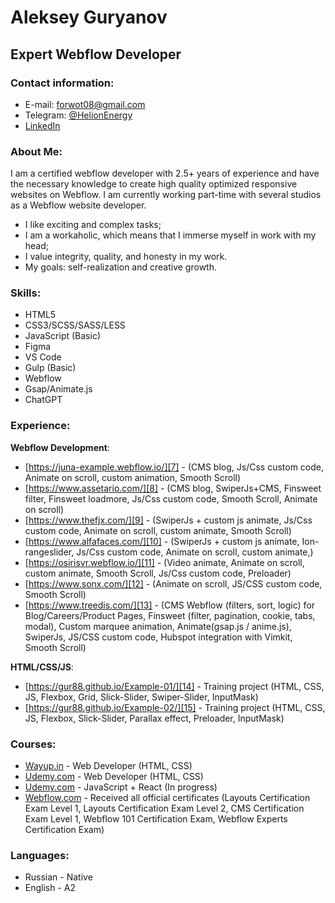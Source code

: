 # Aleksey Guryanov
## Expert Webflow Developer
### Contact information:
- E-mail: forwot08@gmail.com
- Telegram: [@HelionEnergy][2]
- [LinkedIn][1]

### About Me:
I am a certified webflow developer with 2.5+ years of experience and have the necessary knowledge to create high quality optimized responsive websites on Webflow.
I am currently working part-time with several studios as a Webflow website developer.

- I like exciting and complex tasks;
- I am a workaholic, which means that I immerse myself in work with my head;
- I value integrity, quality, and honesty in my work.
- My goals: self-realization and creative growth.

### Skills:
- HTML5
- CSS3/SCSS/SASS/LESS
- JavaScript (Basic)
- Figma
- VS Code
- Gulp (Basic)
- Webflow
- Gsap/Animate.js
- ChatGPT

### Experience:
**Webflow Development**:
- [https://juna-example.webflow.io/][7] - (CMS blog, Js/Css custom code, Animate on scroll, custom animation, Smooth Scroll)
- [https://www.assetario.com/][8] - (CMS blog, SwiperJs+CMS, Finsweet filter, Finsweet loadmore, Js/Css custom code, Smooth Scroll, Animate on scroll)
- [https://www.thefjx.com/][9] - (SwiperJs + custom js animate, Js/Css custom code, Animate on scroll, custom animate, Smooth Scroll)
- [https://www.alfafaces.com/][10] - (SwiperJs + custom js animate, Ion-rangeslider, Js/Css custom code, Animate on scroll, custom animate,)
- [https://osirisvr.webflow.io/][11] - (Video animate, Animate on scroll, custom animate, Smooth Scroll, Js/Css custom code, Preloader)
- [https://www.sonx.com/][12] - (Animate on scroll, JS/CSS custom code, Smooth Scroll)
- [https://www.treedis.com/][13] - (CMS Webflow (filters, sort, logic) for Blog/Careers/Product Pages, Finsweet (filter, pagination, cookie, tabs, modal), Custom marquee animation, Animate(gsap.js / anime.js), SwiperJs, JS/CSS custom code, Hubspot integration with Vimkit, Smooth Scroll)

**HTML/CSS/JS**:
- [https://gur88.github.io/Example-01/][14] - Training project (HTML, CSS, JS, Flexbox, Grid, Slick-Slider, Swiper-Slider, InputMask)
- [https://gur88.github.io/Example-02/][15] - Training project (HTML, CSS, JS, Flexbox, Slick-Slider, Parallax effect, Preloader, InputMask)

### Сourses:
- [Wayup.in][6] - Web Developer (HTML, CSS)
- [Udemy.com][3] - Web Developer (HTML, CSS)
- [Udemy.com][4] - JavaScript + React (In progress)
- [Webflow.com][5] - Received all official certificates (Layouts Certification Exam Level 1, Layouts Certification Exam Level 2, CMS Certification Exam Level 1, Webflow 101 Certification Exam, Webflow Experts Certification Exam)

### Languages:
- Russian - Native
- English - A2

[1]: https://www.linkedin.com/in/aleksey-guryanov-webflow/ "LinkedIn"
[2]: https://t.me/HelionEnergy "@HelionEnergy"
[3]: https://www.udemy.com/course/webdeveloper/ "Udemy Web-Developer"
[4]: https://www.udemy.com/course/javascript_full/ "Udemy JavaScript + React"
[5]: https://university.webflow.com/certification-exams "Webflow Certifications"
[6]: https://wayup.in/ "Wayup.in"
[7]: https://juna-example.webflow.io/
[8]: https://www.assetario.com/
[9]: https://www.thefjx.com/
[10]: https://www.alfafaces.com/
[11]: https://osirisvr.webflow.io/
[12]: https://www.sonx.com/
[13]: https://www.treedis.com/
[14]: https://gur88.github.io/Example-01/
[15]: https://gur88.github.io/Example-02/
